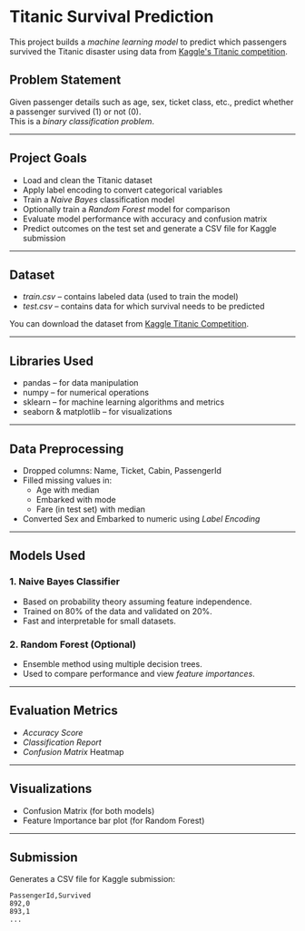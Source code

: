 #  Titanic Survival Prediction

This project builds a *machine learning model* to predict which passengers survived the Titanic disaster using data from [Kaggle's Titanic competition](https://www.kaggle.com/c/titanic).

##  Problem Statement

Given passenger details such as age, sex, ticket class, etc., predict whether a passenger survived (1) or not (0).  
This is a *binary classification problem*.

---

##  Project Goals

- Load and clean the Titanic dataset
- Apply label encoding to convert categorical variables
- Train a *Naive Bayes* classification model
- Optionally train a *Random Forest* model for comparison
- Evaluate model performance with accuracy and confusion matrix
- Predict outcomes on the test set and generate a CSV file for Kaggle submission

---

##  Dataset

- *train.csv* – contains labeled data (used to train the model)
- *test.csv* – contains data for which survival needs to be predicted

You can download the dataset from [Kaggle Titanic Competition](https://www.kaggle.com/c/titanic/data).

---

##  Libraries Used

- pandas – for data manipulation
- numpy – for numerical operations
- sklearn – for machine learning algorithms and metrics
- seaborn & matplotlib – for visualizations

---

##  Data Preprocessing

- Dropped columns: Name, Ticket, Cabin, PassengerId
- Filled missing values in:
  - Age with median
  - Embarked with mode
  - Fare (in test set) with median
- Converted Sex and Embarked to numeric using *Label Encoding*

---

##  Models Used

### 1. Naive Bayes Classifier
- Based on probability theory assuming feature independence.
- Trained on 80% of the data and validated on 20%.
- Fast and interpretable for small datasets.

### 2. Random Forest (Optional)
- Ensemble method using multiple decision trees.
- Used to compare performance and view *feature importances*.

---

##  Evaluation Metrics

- *Accuracy Score*
- *Classification Report*
- *Confusion Matrix* Heatmap

---

##  Visualizations

- Confusion Matrix (for both models)
- Feature Importance bar plot (for Random Forest)

---

##  Submission

Generates a CSV file for Kaggle submission:

```csv
PassengerId,Survived
892,0
893,1
...
